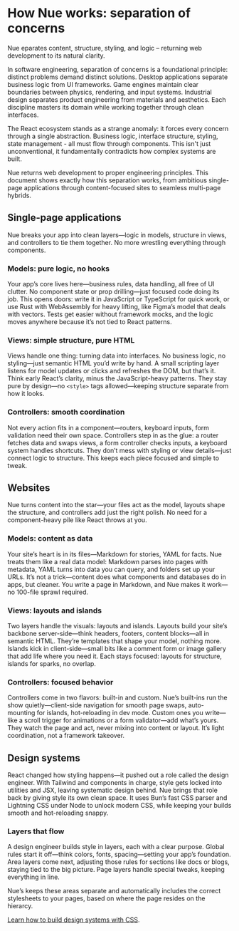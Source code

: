 
# How Nue works: separation of concerns
Nue eparates content, structure, styling, and logic – returning web development to its natural clarity.

In software engineering, separation of concerns is a foundational principle: distinct problems demand distinct solutions. Desktop applications separate business logic from UI frameworks. Game engines maintain clear boundaries between physics, rendering, and input systems. Industrial design separates product engineering from materials and aesthetics. Each discipline masters its domain while working together through clean interfaces.

The React ecosystem stands as a strange anomaly: it forces every concern through a single abstraction. Business logic, interface structure, styling, state management - all must flow through components. This isn't just unconventional, it fundamentally contradicts how complex systems are built.

Nue returns web development to proper engineering principles. This document shows exactly how this separation works, from ambitious single-page applications through content-focused sites to seamless multi-page hybrids.


## Single-page applications
Nue breaks your app into clean layers—logic in models, structure in views, and controllers to tie them together. No more wrestling everything through components.


### Models: pure logic, no hooks
Your app’s core lives here—business rules, data handling, all free of UI clutter. No component state or prop drilling—just focused code doing its job. This opens doors: write it in JavaScript or TypeScript for quick work, or use Rust with WebAssembly for heavy lifting, like Figma’s model that deals with vectors. Tests get easier without framework mocks, and the logic moves anywhere because it’s not tied to React patterns.


### Views: simple structure, pure HTML
Views handle one thing: turning data into interfaces. No business logic, no styling—just semantic HTML you’d write by hand. A small scripting layer listens for model updates or clicks and refreshes the DOM, but that’s it. Think early React’s clarity, minus the JavaScript-heavy patterns. They stay pure by design—no `<style>` tags allowed—keeping structure separate from how it looks.


### Controllers: smooth coordination
Not every action fits in a component—routers, keyboard inputs, form validation need their own space. Controllers step in as the glue: a router fetches data and swaps views, a form controller checks inputs, a keyboard system handles shortcuts. They don’t mess with styling or view details—just connect logic to structure. This keeps each piece focused and simple to tweak.




## Websites
Nue turns content into the star—your files act as the model, layouts shape the structure, and controllers add just the right polish. No need for a component-heavy pile like React throws at you.


### Models: content as data
Your site’s heart is in its files—Markdown for stories, YAML for facts. Nue treats them like a real data model: Markdown parses into pages with metadata, YAML turns into data you can query, and folders set up your URLs. It’s not a trick—content does what components and databases do in apps, but cleaner. You write a page in Markdown, and Nue makes it work—no 100-file sprawl required.

### Views: layouts and islands
Two layers handle the visuals: layouts and islands. Layouts build your site’s backbone server-side—think headers, footers, content blocks—all in semantic HTML. They’re templates that shape your model, nothing more. Islands kick in client-side—small bits like a comment form or image gallery that add life where you need it. Each stays focused: layouts for structure, islands for sparks, no overlap.


### Controllers: focused behavior
Controllers come in two flavors: built-in and custom. Nue’s built-ins run the show quietly—client-side navigation for smooth page swaps, auto-mounting for islands, hot-reloading in dev mode. Custom ones you write—like a scroll trigger for animations or a form validator—add what’s yours. They watch the page and act, never mixing into content or layout. It’s light coordination, not a framework takeover.



## Design systems
React changed how styling happens—it pushed out a role called the design engineer. With Tailwind and components in charge, style gets locked into utilities and JSX, leaving systematic design behind. Nue brings that role back by giving style its own clean space. It uses Bun’s fast CSS parser and Lightning CSS under Node to unlock modern CSS, while keeping your builds smooth and hot-reloading snappy.


### Layers that flow
A design engineer builds style in layers, each with a clear purpose. Global rules start it off—think colors, fonts, spacing—setting your app’s foundation. Area layers come next, adjusting those rules for sections like docs or blogs, staying tied to the big picture. Page layers handle special tweaks, keeping everything in line.

Nue’s keeps these areas separate and automatically includes the correct stylesheets to your pages, based on where the page resides on the hierarcy.


[Learn how to build design systems with CSS](/docs/design-systems.html).

